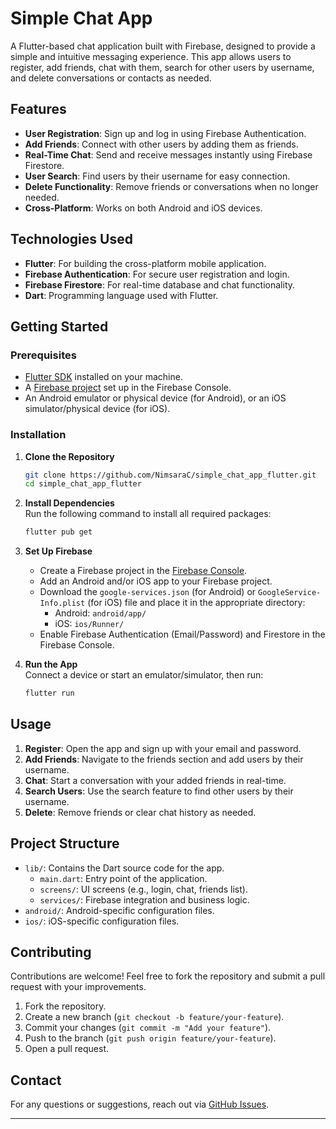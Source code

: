 # Simple Chat App

A Flutter-based chat application built with Firebase, designed to provide a simple and intuitive messaging experience. This app allows users to register, add friends, chat with them, search for other users by username, and delete conversations or contacts as needed.

## Features

- **User Registration**: Sign up and log in using Firebase Authentication.
- **Add Friends**: Connect with other users by adding them as friends.
- **Real-Time Chat**: Send and receive messages instantly using Firebase Firestore.
- **User Search**: Find users by their username for easy connection.
- **Delete Functionality**: Remove friends or conversations when no longer needed.
- **Cross-Platform**: Works on both Android and iOS devices.

## Technologies Used

- **Flutter**: For building the cross-platform mobile application.
- **Firebase Authentication**: For secure user registration and login.
- **Firebase Firestore**: For real-time database and chat functionality.
- **Dart**: Programming language used with Flutter.

## Getting Started

### Prerequisites

- [Flutter SDK](https://flutter.dev/docs/get-started/install) installed on your machine.
- A [Firebase project](https://firebase.google.com/) set up in the Firebase Console.
- An Android emulator or physical device (for Android), or an iOS simulator/physical device (for iOS).

### Installation

1. **Clone the Repository**  
   ```bash
   git clone https://github.com/NimsaraC/simple_chat_app_flutter.git
   cd simple_chat_app_flutter
   ```

2. **Install Dependencies**  
   Run the following command to install all required packages:
   ```bash
   flutter pub get
   ```

3. **Set Up Firebase**  
   - Create a Firebase project in the [Firebase Console](https://console.firebase.google.com/).
   - Add an Android and/or iOS app to your Firebase project.
   - Download the `google-services.json` (for Android) or `GoogleService-Info.plist` (for iOS) file and place it in the appropriate directory:
     - Android: `android/app/`
     - iOS: `ios/Runner/`
   - Enable Firebase Authentication (Email/Password) and Firestore in the Firebase Console.

4. **Run the App**  
   Connect a device or start an emulator/simulator, then run:
   ```bash
   flutter run
   ```

## Usage

1. **Register**: Open the app and sign up with your email and password.
2. **Add Friends**: Navigate to the friends section and add users by their username.
3. **Chat**: Start a conversation with your added friends in real-time.
4. **Search Users**: Use the search feature to find other users by their username.
5. **Delete**: Remove friends or clear chat history as needed.

## Project Structure

- `lib/`: Contains the Dart source code for the app.
  - `main.dart`: Entry point of the application.
  - `screens/`: UI screens (e.g., login, chat, friends list).
  - `services/`: Firebase integration and business logic.
- `android/`: Android-specific configuration files.
- `ios/`: iOS-specific configuration files.

## Contributing

Contributions are welcome! Feel free to fork the repository and submit a pull request with your improvements.

1. Fork the repository.
2. Create a new branch (`git checkout -b feature/your-feature`).
3. Commit your changes (`git commit -m "Add your feature"`).
4. Push to the branch (`git push origin feature/your-feature`).
5. Open a pull request.

## Contact

For any questions or suggestions, reach out via [GitHub Issues](https://github.com/NimsaraC/simple_chat_app_flutter/issues).

---

